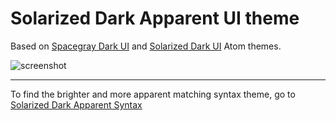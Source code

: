 # Solarized Dark Apparent UI theme

Based on [Spacegray Dark UI](https://github.com/cannikin/spacegray-dark-ui) and [Solarized Dark UI](https://github.com/Rnhmjoj/solarized-dark-ui) Atom themes.

![screenshot](https://raw.github.com/joshnroy/solarized-dark-apparent-ui/master/screenshot.png)

___

To find the brighter and more apparent matching syntax theme, go to [Solarized Dark Apparent Syntax](https://github.com/joshnroy/solarized-dark-apparent-syntax)
